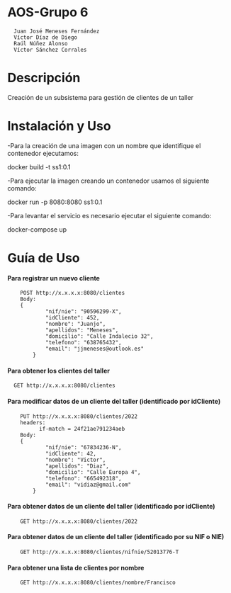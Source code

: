 # AOS-Grupo 6
      Juan José Meneses Fernández
	  Víctor Díaz de Diego
	  Raúl Núñez Alonso
	  Víctor Sánchez Corrales
	 
# Descripción

Creación de un subsistema para gestión de clientes de un taller

# Instalación y Uso
-Para la creación de una imagen con un nombre que identifique el contenedor ejecutamos:

docker build -t ss1:0.1

-Para ejecutar la imagen creando un contenedor usamos el siguiente comando:

docker run -p 8080:8080 ss1:0.1

-Para levantar el servicio es necesario ejecutar el siguiente comando:

docker-compose up


# Guía de Uso

#### Para registrar un nuevo cliente

		POST http://x.x.x.x:8080/clientes
		Body:
		{
				"nif/nie": "90596299-X",
				"idCliente": 452,
				"nombre": "Juanjo",
				"apellidos": "Meneses",
				"domicilio": "Calle Indalecio 32",
				"telefono": "638765432",
				"email": "jjmeneses@outlook.es"
			}

#### Para obtener los clientes del taller 

	  GET http://x.x.x.x:8080/clientes

#### Para modificar datos de un cliente del taller (identificado por idCliente)

		PUT http://x.x.x.x:8080/clientes/2022
		headers:
			  if-match = 24f21ae791234aeb
		Body:
		{
				"nif/nie": "67834236-N",
				"idCliente": 42,
				"nombre": "Victor",
				"apellidos": "Diaz",
				"domicilio": "Calle Europa 4",
				"telefono": "665492318",
				"email": "vidiaz@gmail.com"
			}

#### Para obtener datos de un cliente del taller (identificado por idCliente)

		GET http://x.x.x.x:8080/clientes/2022
		
#### Para obtener datos de un cliente del taller (identificado por su NIF o NIE)

		GET http://x.x.x.x:8080/clientes/nifnie/52013776-T
		
#### Para obtener una lista de clientes por nombre 

		GET http://x.x.x.x:8080/clientes/nombre/Francisco
		
